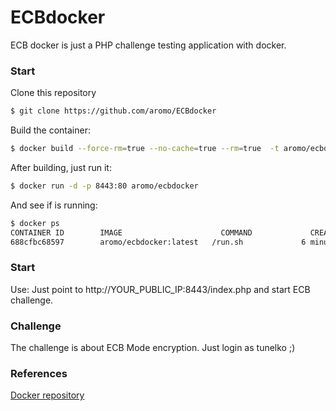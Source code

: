 # ECBdocker
ECB docker is just a PHP challenge testing application with docker. 

### Start

Clone this repository
```sh
$ git clone https://github.com/aromo/ECBdocker
```

Build the container:
```sh
$ docker build --force-rm=true --no-cache=true --rm=true  -t aromo/ecbdocker .
```
After building, just run it:
```sh
$ docker run -d -p 8443:80 aromo/ecbdocker
```

And see if is running:
```sh
$ docker ps
CONTAINER ID        IMAGE                      COMMAND             CREATED             STATUS              PORTS                  NAMES
688cfbc68597        aromo/ecbdocker:latest   /run.sh             6 minutes ago       Up 6 minutes        0.0.0.0:8443->80/tcp   loving_davinci
```
### Start

Use: 
Just point to http://YOUR_PUBLIC_IP:8443/index.php and start ECB challenge.  

### Challenge

The challenge is about ECB Mode encryption. Just login as tunelko ;)

### References

[Docker repository](https://registry.hub.docker.com/u/tunelko/ecbdocker/)




